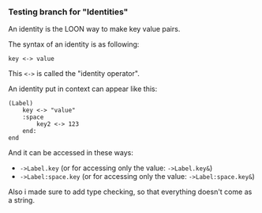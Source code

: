 ### Testing branch for "Identities"

An identity is the LOON way to make key value pairs.

The syntax of an identity is as following:


```
key <-> value

```

This `<->` is called the "identity operator".

An identity put in context can appear like this:

```
(Label)
    key <-> "value"
    :space 
        key2 <-> 123
    end:
end
```

And it can be accessed in these ways:

- `->Label.key` (or for accessing only the value: `->Label.key&`)
- `->Label:space.key` (or for accessing only the value: `->Label:space.key&`)

Also i made sure to add type checking, so that everything doesn't come as a string.